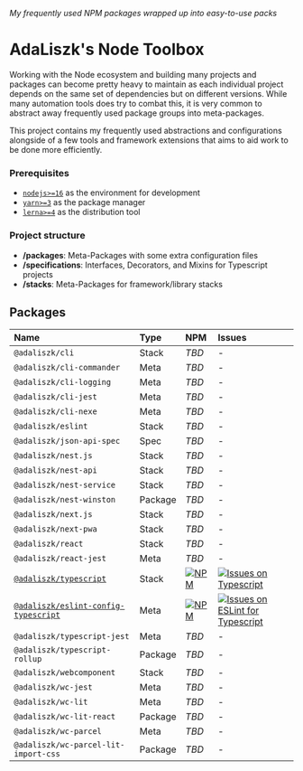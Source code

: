 _My frequently used NPM packages wrapped up into easy-to-use packs_

AdaLiszk's Node Toolbox
=======================
Working with the Node ecosystem and building many projects and packages can become 
pretty heavy to maintain as each individual project depends on the same set of 
dependencies but on different versions. While many automation tools does try to
combat this, it is very common to abstract away frequently used package groups into
meta-packages.

This project contains my frequently used abstractions and configurations alongside
of a few tools and framework extensions that aims to aid work to be done more 
efficiently.


### Prerequisites
- [`nodejs>=16`](https://nodejs.org/en/download) as the environment for development
- [`yarn>=3`](https://yarnpkg.com/getting-started/install) as the package manager
- [`lerna>=4`](https://www.npmjs.com/package/lerna) as the distribution tool


### Project structure
- **/packages**: Meta-Packages with some extra configuration files
- **/specifications**: Interfaces, Decorators, and Mixins for Typescript projects
- **/stacks**: Meta-Packages for framework/library stacks


Packages
--------
| Name                                                                                | Type    | NPM                                                                                                                                                      | Issues                                                                                                                                                                                                                                                 |
|:------------------------------------------------------------------------------------|:--------|:---------------------------------------------------------------------------------------------------------------------------------------------------------|:-------------------------------------------------------------------------------------------------------------------------------------------------------------------------------------------------------------------------------------------------------|
| `@adaliszk/cli`                                                                     | Stack   | _TBD_                                                                                                                                                    | -                                                                                                                                                                                                                                                      |
| `@adaliszk/cli-commander`                                                           | Meta    | _TBD_                                                                                                                                                    | -                                                                                                                                                                                                                                                      |
| `@adaliszk/cli-logging`                                                             | Meta    | _TBD_                                                                                                                                                    | -                                                                                                                                                                                                                                                      |
| `@adaliszk/cli-jest`                                                                | Meta    | _TBD_                                                                                                                                                    | -                                                                                                                                                                                                                                                      |
| `@adaliszk/cli-nexe`                                                                | Meta    | _TBD_                                                                                                                                                    | -                                                                                                                                                                                                                                                      |
| `@adaliszk/eslint`                                                                  | Stack   | _TBD_                                                                                                                                                    | -                                                                                                                                                                                                                                                      |
| `@adaliszk/json-api-spec`                                                           | Spec    | _TBD_                                                                                                                                                    | -                                                                                                                                                                                                                                                      |
| `@adaliszk/nest.js`                                                                 | Stack   | _TBD_                                                                                                                                                    | -                                                                                                                                                                                                                                                      |
| `@adaliszk/nest-api`                                                                | Stack   | _TBD_                                                                                                                                                    | -                                                                                                                                                                                                                                                      |
| `@adaliszk/nest-service`                                                            | Stack   | _TBD_                                                                                                                                                    | -                                                                                                                                                                                                                                                      |
| `@adaliszk/nest-winston`                                                            | Package | _TBD_                                                                                                                                                    | -                                                                                                                                                                                                                                                      |
| `@adaliszk/next.js`                                                                 | Stack   | _TBD_                                                                                                                                                    | -                                                                                                                                                                                                                                                      |
| `@adaliszk/next-pwa`                                                                | Stack   | _TBD_                                                                                                                                                    | -                                                                                                                                                                                                                                                      |
| `@adaliszk/react`                                                                   | Stack   | _TBD_                                                                                                                                                    | -                                                                                                                                                                                                                                                      |
| `@adaliszk/react-jest`                                                              | Meta    | _TBD_                                                                                                                                                    | -                                                                                                                                                                                                                                                      |
| [`@adaliszk/typescript`](packages/typescript/README.md)                             | Stack   | [![NPM](https://img.shields.io/npm/v/@adaliszk/typescript.svg?logo=npm&label=)](https://www.npmjs.com/package/@adaliszk/typescript)                      | [![Issues on Typescript](https://img.shields.io/github/issues-search?logo=github&label=&label%3A%20typescript&query=repo%3Aadaliszk%2Fnode-toolbox%20label%3Atypescript)](https://github.com/adaliszk/node-toolbox/labels/typescript)                  |
| [`@adaliszk/eslint-config-typescript`](packages/eslint-config-typescript/README.md) | Meta    | [![NPM](https://img.shields.io/npm/v/@adaliszk/eslint-config-typescript.svg?logo=npm&label=)](https://www.npmjs.com/package/@adaliszk/typescript-eslint) | [![Issues on ESLint for Typescript](https://img.shields.io/github/issues-search?logo=github&label=&query=repo%3Aadaliszk%2Fnode-toolbox%20label%3Aeslint-config-typescript)](https://github.com/adaliszk/node-toolbox/labels/eslint-config-typescript) |
| `@adaliszk/typescript-jest`                                                         | Meta    | _TBD_                                                                                                                                                    | -                                                                                                                                                                                                                                                      |
| `@adaliszk/typescript-rollup`                                                       | Package | _TBD_                                                                                                                                                    | -                                                                                                                                                                                                                                                      |
| `@adaliszk/webcomponent`                                                            | Stack   | _TBD_                                                                                                                                                    | -                                                                                                                                                                                                                                                      |
| `@adaliszk/wc-jest`                                                                 | Meta    | _TBD_                                                                                                                                                    | -                                                                                                                                                                                                                                                      |
| `@adaliszk/wc-lit`                                                                  | Meta    | _TBD_                                                                                                                                                    | -                                                                                                                                                                                                                                                      |
| `@adaliszk/wc-lit-react`                                                            | Package | _TBD_                                                                                                                                                    | -                                                                                                                                                                                                                                                      |
| `@adaliszk/wc-parcel`                                                               | Meta    | _TBD_                                                                                                                                                    | -                                                                                                                                                                                                                                                      |
| `@adaliszk/wc-parcel-lit-import-css`                                                | Package | _TBD_                                                                                                                                                    | -                                                                                                                                                                                                                                                      |

